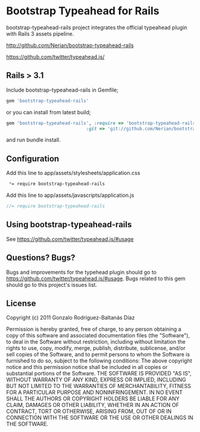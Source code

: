 # Bootstrap Typeahead for Rails

bootstrap-typeahead-rails project integrates the official typeahead plugin with Rails 3 assets pipeline.

http://github.com/Nerian/bootstrap-typeahead-rails

https://github.com/twitter/typeahead.js/

## Rails > 3.1
Include bootstrap-typeahead-rails in Gemfile;

``` ruby
gem 'bootstrap-typeahead-rails'
```

or you can install from latest build;

``` ruby
gem 'bootstrap-typeahead-rails', :require => 'bootstrap-typeahead-rails',
                              :git => 'git://github.com/Nerian/bootstrap-typeahead-rails.git'
```

and run bundle install.

## Configuration

Add this line to app/assets/stylesheets/application.css

``` css
 *= require bootstrap-typeahead-rails
```

Add this line to app/assets/javascripts/application.js

``` javascript
//= require bootstrap-typeahead-rails
```

## Using bootstrap-typeahead-rails

See https://github.com/twitter/typeahead.js/#usage

## Questions? Bugs?

Bugs and improvements for the typehead plugin should go to https://github.com/twitter/typeahead.js/#usage. Bugs related to this gem should go to this project's issues list.

## License
Copyright (c) 2011 Gonzalo Rodríguez-Baltanás Díaz

Permission is hereby granted, free of charge, to any person obtaining a copy of this software and associated documentation files (the "Software"), to deal in the Software without restriction, including without limitation the rights to use, copy, modify, merge, publish, distribute, sublicense, and/or sell copies of the Software, and to permit persons to whom the Software is furnished to do so, subject to the following conditions:
The above copyright notice and this permission notice shall be included in all copies or substantial portions of the Software.
THE SOFTWARE IS PROVIDED "AS IS", WITHOUT WARRANTY OF ANY KIND, EXPRESS OR IMPLIED, INCLUDING BUT NOT LIMITED TO THE WARRANTIES OF MERCHANTABILITY, FITNESS FOR A PARTICULAR PURPOSE AND NONINFRINGEMENT. IN NO EVENT SHALL THE AUTHORS OR COPYRIGHT HOLDERS BE LIABLE FOR ANY CLAIM, DAMAGES OR OTHER LIABILITY, WHETHER IN AN ACTION OF CONTRACT, TORT OR OTHERWISE, ARISING FROM, OUT OF OR IN CONNECTION WITH THE SOFTWARE OR THE USE OR OTHER DEALINGS IN THE SOFTWARE.
